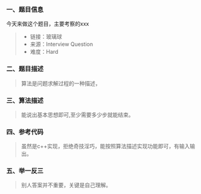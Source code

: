 


### 一、**题目信息**
今天来做这个题目，主要考察的xxx 
> - 链接：玻璃球
> - 来源：Interview Question
> - 难度：Hard

### 二、**题目描述**
> 算法是问题求解过程的一种描述，

### 三、**算法描述**
> 能说出基本思想即可,至少需要多少步就能结束。



### 四、**参考代码**
> 虽然是c++实现，拒绝奇技淫巧，能按照算法描述实现功能即可，有输入输出。




### 五、举一反三
> 别人答案并不重要，关键是自己理解。



